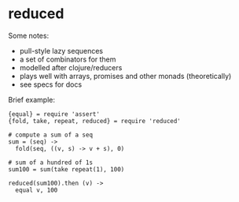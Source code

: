 # reduced

Some notes:

  * pull-style lazy sequences
  * a set of combinators for them
  * modelled after clojure/reducers
  * plays well with arrays, promises and other monads (theoretically)
  * see specs for docs

Brief example:

    {equal} = require 'assert'
    {fold, take, repeat, reduced} = require 'reduced'

    # compute a sum of a seq
    sum = (seq) ->
      fold(seq, ((v, s) -> v + s), 0)

    # sum of a hundred of 1s
    sum100 = sum(take repeat(1), 100)

    reduced(sum100).then (v) ->
      equal v, 100
